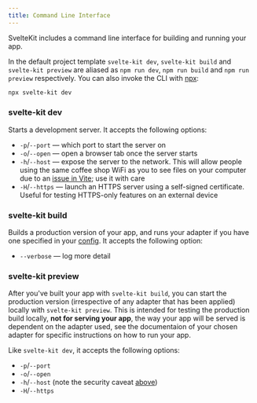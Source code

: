 ```yaml
---
title: Command Line Interface
---
```


SvelteKit includes a command line interface for building and running your app.

In the default project template `svelte-kit dev`, `svelte-kit build` and `svelte-kit preview` are aliased as `npm run dev`, `npm run build` and `npm run preview` respectively. You can also invoke the CLI with [npx](https://www.npmjs.com/package/npx):

```bash
npx svelte-kit dev
```

### svelte-kit dev

Starts a development server. It accepts the following options:

- `-p`/`--port` — which port to start the server on
- `-o`/`--open` — open a browser tab once the server starts
- `-h`/`--host` — expose the server to the network. This will allow people using the same coffee shop WiFi as you to see files on your computer due to an [issue in Vite](https://github.com/vitejs/vite/issues/2820); use it with care
- `-H`/`--https` — launch an HTTPS server using a self-signed certificate. Useful for testing HTTPS-only features on an external device

### svelte-kit build

Builds a production version of your app, and runs your adapter if you have one specified in your [config](#configuration). It accepts the following option:

- `--verbose` — log more detail

### svelte-kit preview

After you've built your app with `svelte-kit build`, you can start the production version (irrespective of any adapter that has been applied) locally with `svelte-kit preview`. This is intended for testing the production build locally, **not for serving your app**, the way your app will be served is dependent on the adapter used, see the documentaion of your chosen adapter for specific instructions on how to run your app.

Like `svelte-kit dev`, it accepts the following options:

- `-p`/`--port`
- `-o`/`--open`
- `-h`/`--host` (note the security caveat [above](#command-line-interface-svelte-kit-dev))
- `-H`/`--https`
